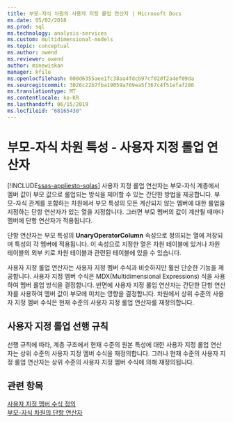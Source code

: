 ```yaml
---
title: 부모-자식 차원의 사용자 지정 롤업 연산자 | Microsoft Docs
ms.date: 05/02/2018
ms.prod: sql
ms.technology: analysis-services
ms.custom: multidimensional-models
ms.topic: conceptual
ms.author: owend
ms.reviewer: owend
author: minewiskan
manager: kfile
ms.openlocfilehash: 000d6355aee1fc38aa4fdcb97cf02df2a4ef09da
ms.sourcegitcommit: 3026c22b7fba19059a769ea5f367c4f51efaf286
ms.translationtype: MT
ms.contentlocale: ko-KR
ms.lasthandoff: 06/15/2019
ms.locfileid: "68165430"
---
```

# <a name="parent-child-dimension-attributes---custom-rollup-operators"></a>부모-자식 차원 특성 - 사용자 지정 롤업 연산자
[!INCLUDE[ssas-appliesto-sqlas](../../includes/ssas-appliesto-sqlas.md)]
  사용자 지정 롤업 연산자는 부모-자식 계층에서 멤버 값이 부모 값으로 롤업되는 방식을 제어할 수 있는 간단한 방법을 제공합니다. 부모-자식 관계를 포함하는 차원에서 부모 특성의 모든 계산되지 않는 멤버에 대한 롤업을 지정하는 단항 연산자가 있는 열을 지정합니다. 그러면 부모 멤버의 값이 계산될 때마다 멤버에 단항 연산자가 적용됩니다.  
  
 단항 연산자는 부모 특성의 **UnaryOperatorColumn** 속성으로 정의되는 열에 저장되며 특성의 각 멤버에 적용됩니다. 이 속성으로 지정한 열은 차원 테이블에 있거나 차원 테이블의 외부 키로 차원 테이블과 관련된 테이블에 있을 수 있습니다.  
  
 사용자 지정 롤업 연산자는 사용자 지정 멤버 수식과 비슷하지만 훨씬 단순한 기능을 제공합니다. 사용자 지정 멤버 수식은 MDX(Multidimensional Expressions) 식을 사용하여 멤버 롤업 방식을 결정합니다. 반면에 사용자 지정 롤업 연산자는 간단한 단항 연산자를 사용하여 멤버 값이 부모에 미치는 영향을 결정합니다. 차원에서 상위 수준의 사용자 지정 멤버 수식은 현재 수준의 사용자 지정 롤업 연산자를 재정의합니다.  
  
## <a name="custom-rollup-precedence"></a>사용자 지정 롤업 선행 규칙  
 선행 규칙에 따라, 계층 구조에서 현재 수준의 원본 특성에 대한 사용자 지정 롤업 연산자는 상위 수준의 사용자 지정 멤버 수식을 재정의합니다. 그러나 현재 수준의 사용자 지정 롤업 연산자는 상위 수준의 사용자 지정 멤버 수식에 의해 재정의됩니다.  
  
## <a name="see-also"></a>관련 항목  
 [사용자 지정 멤버 수식 정의](../../analysis-services/multidimensional-models/attribute-properties-define-custom-member-formulas.md)   
 [부모-자식 차원의 단항 연산자](../../analysis-services/multidimensional-models/parent-child-dimension-attributes-unary-operators.md)  
  
  
